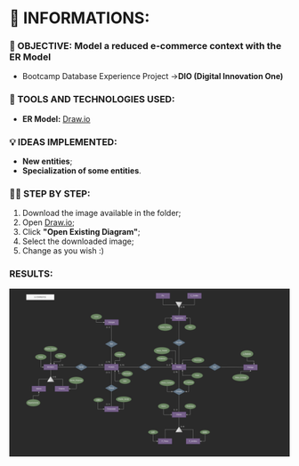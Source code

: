 # 🚀 INFORMATIONS:

### 🔎 OBJECTIVE: **Model a reduced e-commerce context with the ER Model**
- Bootcamp Database Experience Project -> ​**DIO (Digital Innovation One)**

### 🔧 TOOLS AND TECHNOLOGIES USED:
- ​**ER Model:** [Draw.io](https://app.diagrams.net/) 

### 💡 IDEAS IMPLEMENTED: 
- **New entities**;
- ​**Specialization of some entities**.

### 🧗‍♂️ STEP BY STEP:
1. Download the image available in the folder;
2. Open [Draw.io](https://app.diagrams.net/);
3. Click **"Open Existing Diagram"**;
4. Select the downloaded image;
5. Change as you wish :)

### RESULTS:
![E-commerce](E-Commerce.drawio.png)